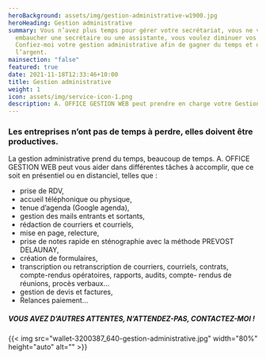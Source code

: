 ```yaml
---
heroBackground: assets/img/gestion-administrative-w1900.jpg
heroHeading: Gestion administrative
summary: Vous n’avez plus temps pour gérer votre secrétariat, vous ne voulez pas
  embaucher une secrétaire ou une assistante, vous voulez diminuer vos coûts !
  Confiez-moi votre gestion administrative afin de gagner du temps et de
  l’argent.
mainsection: "false"
featured: true
date: 2021-11-18T12:33:46+10:00
title: Gestion administrative
weight: 1
icon: assets/img/service-icon-1.png
description: A. OFFICE GESTION WEB peut prendre en charge votre Gestion administrative.
---
```

### Les entreprises n’ont pas de temps à perdre, elles doivent être productives.

La gestion administrative prend du temps, beaucoup de temps. A. OFFICE GESTION WEB peut vous aider dans différentes tâches à accomplir, que ce soit en présentiel ou en distanciel, telles que :

* prise de RDV,
* accueil téléphonique ou physique,
* tenue d’agenda (Google agenda),
* gestion des mails entrants et sortants,
* rédaction de courriers et courriels,
* mise en page, relecture,
* prise de notes rapide en sténographie avec la méthode PREVOST DELAUNAY,
* création de formulaires,
* transcription ou retranscription de courriers, courriels, contrats, compte-rendus opératoires, rapports, audits, compte- rendus de réunions, procès verbaux…
* gestion de devis et factures,
* Relances paiement...

##### VOUS AVEZ D’AUTRES ATTENTES, N’ATTENDEZ-PAS, CONTACTEZ-MOI !

{{< img src="wallet-3200387_640-gestion-administrative.jpg" width="80%" height="auto" alt="" >}}